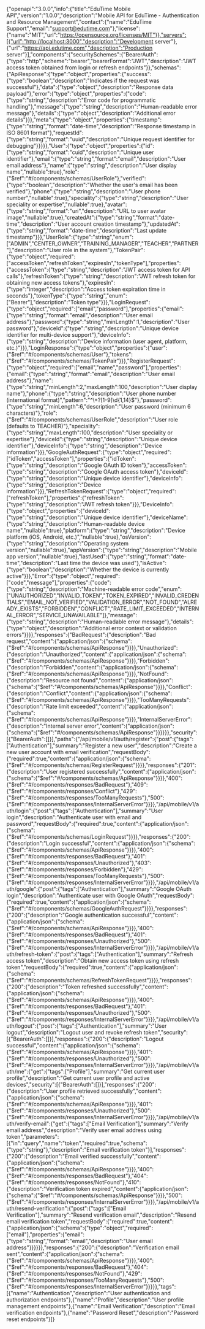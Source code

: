 {"openapi":"3.0.0","info":{"title":"EduTime Mobile API","version":"1.0.0","description":"Mobile API for EduTime - Authentication and Resource Management","contact":{"name":"EduTime Support","email":"support@edutime.com"},"license":{"name":"MIT","url":"https://opensource.org/licenses/MIT"}},"servers":[{"url":"http://localhost:3000","description":"Development server"},{"url":"https://api.edutime.com","description":"Production server"}],"components":{"securitySchemes":{"BearerAuth":{"type":"http","scheme":"bearer","bearerFormat":"JWT","description":"JWT access token obtained from login or refresh endpoints"}},"schemas":{"ApiResponse":{"type":"object","properties":{"success":{"type":"boolean","description":"Indicates if the request was successful"},"data":{"type":"object","description":"Response data payload"},"error":{"type":"object","properties":{"code":{"type":"string","description":"Error code for programmatic handling"},"message":{"type":"string","description":"Human-readable error message"},"details":{"type":"object","description":"Additional error details"}}},"meta":{"type":"object","properties":{"timestamp":{"type":"string","format":"date-time","description":"Response timestamp in ISO 8601 format"},"requestId":{"type":"string","format":"uuid","description":"Unique request identifier for debugging"}}}}},"User":{"type":"object","properties":{"id":{"type":"string","format":"cuid","description":"Unique user identifier"},"email":{"type":"string","format":"email","description":"User email address"},"name":{"type":"string","description":"User display name","nullable":true},"role":{"$ref":"#/components/schemas/UserRole"},"verified":{"type":"boolean","description":"Whether the user's email has been verified"},"phone":{"type":"string","description":"User phone number","nullable":true},"speciality":{"type":"string","description":"User speciality or expertise","nullable":true},"avatar":{"type":"string","format":"uri","description":"URL to user avatar image","nullable":true},"createdAt":{"type":"string","format":"date-time","description":"User account creation timestamp"},"updatedAt":{"type":"string","format":"date-time","description":"Last update timestamp"}}},"UserRole":{"type":"string","enum":["ADMIN","CENTER_OWNER","TRAINING_MANAGER","TEACHER","PARTNER"],"description":"User role in the system"},"TokenPair":{"type":"object","required":["accessToken","refreshToken","expiresIn","tokenType"],"properties":{"accessToken":{"type":"string","description":"JWT access token for API calls"},"refreshToken":{"type":"string","description":"JWT refresh token for obtaining new access tokens"},"expiresIn":{"type":"integer","description":"Access token expiration time in seconds"},"tokenType":{"type":"string","enum":["Bearer"],"description":"Token type"}}},"LoginRequest":{"type":"object","required":["email","password"],"properties":{"email":{"type":"string","format":"email","description":"User email address"},"password":{"type":"string","minLength":1,"description":"User password"},"deviceId":{"type":"string","description":"Unique device identifier for multi-device support"},"deviceInfo":{"type":"string","description":"Device information (user agent, platform, etc.)"}}},"LoginResponse":{"type":"object","properties":{"user":{"$ref":"#/components/schemas/User"},"tokens":{"$ref":"#/components/schemas/TokenPair"}}},"RegisterRequest":{"type":"object","required":["email","name","password"],"properties":{"email":{"type":"string","format":"email","description":"User email address"},"name":{"type":"string","minLength":2,"maxLength":100,"description":"User display name"},"phone":{"type":"string","description":"User phone number (international format)","pattern":"^\\+?[1-9]\\d{1,14}$"},"password":{"type":"string","minLength":6,"description":"User password (minimum 6 characters)"},"role":{"$ref":"#/components/schemas/UserRole","description":"User role (defaults to TEACHER)"},"speciality":{"type":"string","maxLength":100,"description":"User speciality or expertise"},"deviceId":{"type":"string","description":"Unique device identifier"},"deviceInfo":{"type":"string","description":"Device information"}}},"GoogleAuthRequest":{"type":"object","required":["idToken","accessToken"],"properties":{"idToken":{"type":"string","description":"Google OAuth ID token"},"accessToken":{"type":"string","description":"Google OAuth access token"},"deviceId":{"type":"string","description":"Unique device identifier"},"deviceInfo":{"type":"string","description":"Device information"}}},"RefreshTokenRequest":{"type":"object","required":["refreshToken"],"properties":{"refreshToken":{"type":"string","description":"JWT refresh token"}}},"DeviceInfo":{"type":"object","properties":{"deviceId":{"type":"string","description":"Unique device identifier"},"deviceName":{"type":"string","description":"Human-readable device name","nullable":true},"platform":{"type":"string","description":"Device platform (iOS, Android, etc.)","nullable":true},"osVersion":{"type":"string","description":"Operating system version","nullable":true},"appVersion":{"type":"string","description":"Mobile app version","nullable":true},"lastUsed":{"type":"string","format":"date-time","description":"Last time the device was used"},"isActive":{"type":"boolean","description":"Whether the device is currently active"}}},"Error":{"type":"object","required":["code","message"],"properties":{"code":{"type":"string","description":"Machine-readable error code","enum":["UNAUTHORIZED","INVALID_TOKEN","TOKEN_EXPIRED","INVALID_CREDENTIALS","EMAIL_NOT_VERIFIED","VALIDATION_ERROR","NOT_FOUND","ALREADY_EXISTS","FORBIDDEN","CONFLICT","RATE_LIMIT_EXCEEDED","INTERNAL_ERROR","SERVICE_UNAVAILABLE"]},"message":{"type":"string","description":"Human-readable error message"},"details":{"type":"object","description":"Additional error context or validation errors"}}}},"responses":{"BadRequest":{"description":"Bad request","content":{"application/json":{"schema":{"$ref":"#/components/schemas/ApiResponse"}}}},"Unauthorized":{"description":"Unauthorized","content":{"application/json":{"schema":{"$ref":"#/components/schemas/ApiResponse"}}}},"Forbidden":{"description":"Forbidden","content":{"application/json":{"schema":{"$ref":"#/components/schemas/ApiResponse"}}}},"NotFound":{"description":"Resource not found","content":{"application/json":{"schema":{"$ref":"#/components/schemas/ApiResponse"}}}},"Conflict":{"description":"Conflict","content":{"application/json":{"schema":{"$ref":"#/components/schemas/ApiResponse"}}}},"TooManyRequests":{"description":"Rate limit exceeded","content":{"application/json":{"schema":{"$ref":"#/components/schemas/ApiResponse"}}}},"InternalServerError":{"description":"Internal server error","content":{"application/json":{"schema":{"$ref":"#/components/schemas/ApiResponse"}}}}}},"security":[{"BearerAuth":[]}],"paths":{"/api/mobile/v1/auth/register":{"post":{"tags":["Authentication"],"summary":"Register a new user","description":"Create a new user account with email verification","requestBody":{"required":true,"content":{"application/json":{"schema":{"$ref":"#/components/schemas/RegisterRequest"}}}},"responses":{"201":{"description":"User registered successfully","content":{"application/json":{"schema":{"$ref":"#/components/schemas/ApiResponse"}}}},"400":{"$ref":"#/components/responses/BadRequest"},"409":{"$ref":"#/components/responses/Conflict"},"429":{"$ref":"#/components/responses/TooManyRequests"},"500":{"$ref":"#/components/responses/InternalServerError"}}}},"/api/mobile/v1/auth/login":{"post":{"tags":["Authentication"],"summary":"User login","description":"Authenticate user with email and password","requestBody":{"required":true,"content":{"application/json":{"schema":{"$ref":"#/components/schemas/LoginRequest"}}}},"responses":{"200":{"description":"Login successful","content":{"application/json":{"schema":{"$ref":"#/components/schemas/ApiResponse"}}}},"400":{"$ref":"#/components/responses/BadRequest"},"401":{"$ref":"#/components/responses/Unauthorized"},"403":{"$ref":"#/components/responses/Forbidden"},"429":{"$ref":"#/components/responses/TooManyRequests"},"500":{"$ref":"#/components/responses/InternalServerError"}}}},"/api/mobile/v1/auth/google":{"post":{"tags":["Authentication"],"summary":"Google OAuth login","description":"Authenticate user with Google OAuth","requestBody":{"required":true,"content":{"application/json":{"schema":{"$ref":"#/components/schemas/GoogleAuthRequest"}}}},"responses":{"200":{"description":"Google authentication successful","content":{"application/json":{"schema":{"$ref":"#/components/schemas/ApiResponse"}}}},"400":{"$ref":"#/components/responses/BadRequest"},"401":{"$ref":"#/components/responses/Unauthorized"},"500":{"$ref":"#/components/responses/InternalServerError"}}}},"/api/mobile/v1/auth/refresh-token":{"post":{"tags":["Authentication"],"summary":"Refresh access token","description":"Obtain new access token using refresh token","requestBody":{"required":true,"content":{"application/json":{"schema":{"$ref":"#/components/schemas/RefreshTokenRequest"}}}},"responses":{"200":{"description":"Token refreshed successfully","content":{"application/json":{"schema":{"$ref":"#/components/schemas/ApiResponse"}}}},"400":{"$ref":"#/components/responses/BadRequest"},"401":{"$ref":"#/components/responses/Unauthorized"},"500":{"$ref":"#/components/responses/InternalServerError"}}}},"/api/mobile/v1/auth/logout":{"post":{"tags":["Authentication"],"summary":"User logout","description":"Logout user and revoke refresh token","security":[{"BearerAuth":[]}],"responses":{"200":{"description":"Logout successful","content":{"application/json":{"schema":{"$ref":"#/components/schemas/ApiResponse"}}}},"401":{"$ref":"#/components/responses/Unauthorized"},"500":{"$ref":"#/components/responses/InternalServerError"}}}},"/api/mobile/v1/auth/me":{"get":{"tags":["Profile"],"summary":"Get current user profile","description":"Get current user profile and active devices","security":[{"BearerAuth":[]}],"responses":{"200":{"description":"User profile retrieved successfully","content":{"application/json":{"schema":{"$ref":"#/components/schemas/ApiResponse"}}}},"401":{"$ref":"#/components/responses/Unauthorized"},"500":{"$ref":"#/components/responses/InternalServerError"}}}},"/api/mobile/v1/auth/verify-email":{"get":{"tags":["Email Verification"],"summary":"Verify email address","description":"Verify user email address using token","parameters":[{"in":"query","name":"token","required":true,"schema":{"type":"string"},"description":"Email verification token"}],"responses":{"200":{"description":"Email verified successfully","content":{"application/json":{"schema":{"$ref":"#/components/schemas/ApiResponse"}}}},"400":{"$ref":"#/components/responses/BadRequest"},"404":{"$ref":"#/components/responses/NotFound"},"410":{"description":"Verification token expired","content":{"application/json":{"schema":{"$ref":"#/components/schemas/ApiResponse"}}}},"500":{"$ref":"#/components/responses/InternalServerError"}}}},"/api/mobile/v1/auth/resend-verification":{"post":{"tags":["Email Verification"],"summary":"Resend verification email","description":"Resend email verification token","requestBody":{"required":true,"content":{"application/json":{"schema":{"type":"object","required":["email"],"properties":{"email":{"type":"string","format":"email","description":"User email address"}}}}}},"responses":{"200":{"description":"Verification email sent","content":{"application/json":{"schema":{"$ref":"#/components/schemas/ApiResponse"}}}},"400":{"$ref":"#/components/responses/BadRequest"},"404":{"$ref":"#/components/responses/NotFound"},"429":{"$ref":"#/components/responses/TooManyRequests"},"500":{"$ref":"#/components/responses/InternalServerError"}}}}},"tags":[{"name":"Authentication","description":"User authentication and authorization endpoints"},{"name":"Profile","description":"User profile management endpoints"},{"name":"Email Verification","description":"Email verification endpoints"},{"name":"Password Reset","description":"Password reset endpoints"}]}
